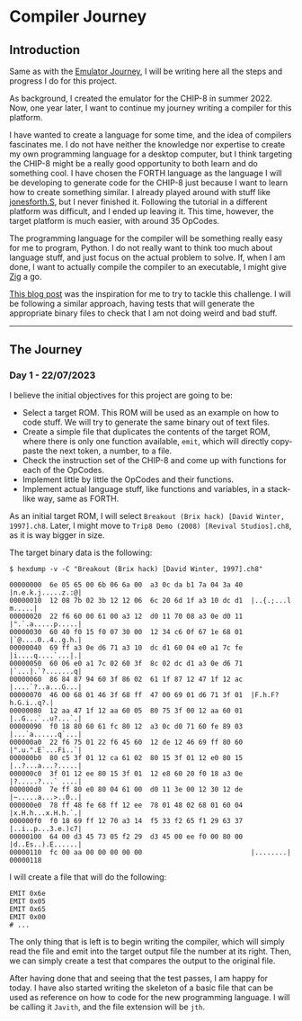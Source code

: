 # Compiler Journey

## Introduction

Same as with the [Emulator Journey](EmulatorJourney.md), I will be writing here all the steps and progress I do for this project.

As background, I created the emulator for the CHIP-8 in summer 2022. Now, one year later, I want to continue my journey writing a compiler for this platform.

I have wanted to create a language for some time, and the idea of compilers fascinates me. I do not have neither the knowledge nor expertise to create my own programming language for a desktop computer, but I think targeting the CHIP-8 might be a really good opportunity to both learn and do something cool. I have chosen the FORTH language as the language I will be developing to generate code for the CHIP-8 just because I want to learn how to create something similar. I already played around with stuff like [jonesforth.S](https://github.com/nornagon/jonesforth/blob/master/jonesforth.S), but I never finished it. Following the tutorial in a different platform was difficult, and I ended up leaving it. This time, however, the target platform is much easier, with around 35 OpCodes.

The programming language for the compiler will be something really easy for me to program, Python. I do not really want to think too much about language stuff, and just focus on the actual problem to solve. If, when I am done, I want to actually compile the compiler to an executable, I might give [Zig](https://ziglang.org/) a go.

[This blog post](https://www.reaktor.com/articles/why-play-games-when-you-can-write-a-game-boy-compiler-instead) was the inspiration for me to try to tackle this challenge. I will be following a similar approach, having tests that will generate the appropriate binary files to check that I am not doing weird and bad stuff.


---

## The Journey

### Day 1 - 22/07/2023

I believe the initial objectives for this project are going to be:

- Select a target ROM. This ROM will be used as an example on how to code stuff. We will try to generate the same binary out of text files.
- Create a simple file that duplicates the contents of the target ROM, where there is only one function available, `emit`, which will directly copy-paste the next token, a number, to a file.
- Check the instruction set of the CHIP-8 and come up with functions for each of the OpCodes.
- Implement little by little the OpCodes and their functions.
- Implement actual language stuff, like functions and variables, in a stack-like way, same as FORTH.

As an initial target ROM, I will select `Breakout (Brix hack) [David Winter, 1997].ch8`. Later, I might move to `Trip8 Demo (2008) [Revival Studios].ch8`, as it is way bigger in size.

The target binary data is the following:

```
$ hexdump -v -C "Breakout (Brix hack) [David Winter, 1997].ch8"

00000000  6e 05 65 00 6b 06 6a 00  a3 0c da b1 7a 04 3a 40  |n.e.k.j.....z.:@|
00000010  12 08 7b 02 3b 12 12 06  6c 20 6d 1f a3 10 dc d1  |..{.;...l m.....|
00000020  22 f6 60 00 61 00 a3 12  d0 11 70 08 a3 0e d0 11  |".`.a.....p.....|
00000030  60 40 f0 15 f0 07 30 00  12 34 c6 0f 67 1e 68 01  |`@....0..4..g.h.|
00000040  69 ff a3 0e d6 71 a3 10  dc d1 60 04 e0 a1 7c fe  |i....q....`...|.|
00000050  60 06 e0 a1 7c 02 60 3f  8c 02 dc d1 a3 0e d6 71  |`...|.`?.......q|
00000060  86 84 87 94 60 3f 86 02  61 1f 87 12 47 1f 12 ac  |....`?..a...G...|
00000070  46 00 68 01 46 3f 68 ff  47 00 69 01 d6 71 3f 01  |F.h.F?h.G.i..q?.|
00000080  12 aa 47 1f 12 aa 60 05  80 75 3f 00 12 aa 60 01  |..G...`..u?...`.|
00000090  f0 18 80 60 61 fc 80 12  a3 0c d0 71 60 fe 89 03  |...`a......q`...|
000000a0  22 f6 75 01 22 f6 45 60  12 de 12 46 69 ff 80 60  |".u.".E`...Fi..`|
000000b0  80 c5 3f 01 12 ca 61 02  80 15 3f 01 12 e0 80 15  |..?...a...?.....|
000000c0  3f 01 12 ee 80 15 3f 01  12 e8 60 20 f0 18 a3 0e  |?.....?...` ....|
000000d0  7e ff 80 e0 80 04 61 00  d0 11 3e 00 12 30 12 de  |~.....a...>..0..|
000000e0  78 ff 48 fe 68 ff 12 ee  78 01 48 02 68 01 60 04  |x.H.h...x.H.h.`.|
000000f0  f0 18 69 ff 12 70 a3 14  f5 33 f2 65 f1 29 63 37  |..i..p...3.e.)c7|
00000100  64 00 d3 45 73 05 f2 29  d3 45 00 ee f0 00 80 00  |d..Es..).E......|
00000110  fc 00 aa 00 00 00 00 00                           |........|
00000118
```

I will create a file that will do the following:

```
EMIT 0x6e
EMIT 0x05
EMIT 0x65
EMIT 0x00
# ...
```

The only thing that is left is to begin writing the compiler, which will simply read the file and emit into the target output file the number at its right. Then, we can simply create a test that compares the output to the original file.

After having done that and seeing that the test passes, I am happy for today. I have also started writing the skeleton of a basic file that can be used as reference on how to code for the new programming language. I will be calling it `Javith`, and the file extension will be `jth`.